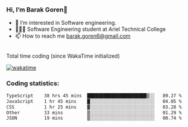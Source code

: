 ###  Hi, I’m Barak Goren👋
- 👀 I’m interested in Software engineering.
- 👨🏼‍🎓 Software Engineering student at Ariel Technical College
- 📫 How to reach me barak.goren6@gmail.com
##
Total time coding (since WakaTime initialized)

[![wakatime](https://wakatime.com/badge/user/5cc5ec80-a806-4ca2-a704-db29274e48cd.svg)](https://wakatime.com/@5cc5ec80-a806-4ca2-a704-db29274e48cd)

   
### Coding statistics:

<!--START_SECTION:waka-->

```txt
TypeScript    38 hrs 45 mins  ██████████████████████▒░░   89.27 %
JavaScript    1 hr 45 mins    █░░░░░░░░░░░░░░░░░░░░░░░░   04.05 %
CSS           1 hr 25 mins    ▓░░░░░░░░░░░░░░░░░░░░░░░░   03.28 %
Other         33 mins         ▒░░░░░░░░░░░░░░░░░░░░░░░░   01.29 %
JSON          19 mins         ▒░░░░░░░░░░░░░░░░░░░░░░░░   00.74 %
```

<!--END_SECTION:waka-->

<!---
barakgoren/barakgoren is a ✨ special ✨ repository because its `README.md` (this file) appears on your GitHub profile.
You can click the Preview link to take a look at your changes.
--->
